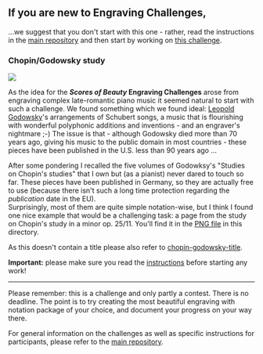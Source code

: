 If you are new to Engraving Challenges,
---------------------------------------

...we suggest that you don't start with this one -
rather, read the instructions in the
[main repository](https://github.com/engraving-challenges/main)
and then start by working on
[this challenge](https://github.com/engraving-challenges/estrella).

### Chopin/Godowsky study

[![](chopin-godowsky-small.png)](chopin-godowsky.png)

As the idea for the **_Scores of Beauty_ Engraving Challenges** arose from engraving complex
late-romantic piano music it seemed natural to start with such a challenge.
We found something which we found ideal:
[Leopold Godowsky](http://en.wikipedia.org/wiki/Leopold_Godowsky)'s
arrangements of Schubert songs, a music that is flourishing with wonderful polyphonic
additions and inventions - and an engraver's nightmare ;-)
The issue is that - although Godowsky died more than 70 years ago, giving his music
to the public domain in most countries - these pieces have been published in the U.S.
less than 90 years ago ...

After some pondering I recalled the five volumes of Godowksy's "Studies on Chopin's studies"
that I own but (as a pianist) never dared to touch so far. These pieces have been published
in Germany, so they are actually free to use (because there isn't such a long time protection
regarding the *publication* date in the EU).  
Surprisingly, most of them are quite simple notation-wise, but I think I found one nice example
that would be a challenging task: a page from the study on Chopin's study in a minor op. 25/11.
You'll find it in the [PNG file](chopin-godowsky.png) in this directory.

As this doesn't contain a title please also refer to
[chopin-godowsky-title](titles.md).

**Important:** please make sure you read the [instructions](http://github.com/engraving-challenges/main/blob/master/README.md#instructions) before starting any work!

---

Please remember: this is a challenge and only partly a contest. There is no deadline.
The point is to try creating the most beautiful engraving with notation package of your choice,
and document your progress on your way there.

For general information on the challenges as well as specific instructions
for participants, please refer to the
[main repository](https://github.com/engraving-challenges/main).
